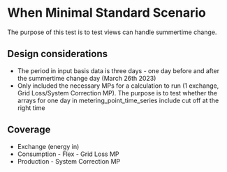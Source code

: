 # When Minimal Standard Scenario

The purpose of this test is to test views can handle summertime change.

## Design considerations

- The period in input basis data is three days - one day before and after the summertime change day (March 26th 2023)
- Only included the necessary MPs for a calculation to run (1 exchange, Grid Loss/System Correction MP). The purpose is to test whether the arrays for one day in metering_point_time_series include cut off at the right time 

## Coverage

- Exchange (energy in)
- Consumption - Flex - Grid Loss MP
- Production - System Correction MP
